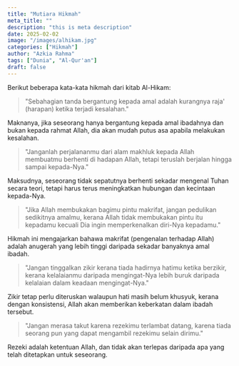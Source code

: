 ```yaml
---
title: "Mutiara Hikmah"
meta_title: ""
description: "this is meta description"
date: 2025-02-02
image: "/images/alhikam.jpg"
categories: ["Hikmah"]
author: "Azkia Rahma"
tags: ["Dunia", "Al-Qur'an"]
draft: false
---
```

Berikut beberapa kata-kata hikmah dari kitab Al-Hikam:
> "Sebahagian tanda bergantung kepada amal adalah kurangnya raja' (harapan) ketika terjadi kesalahan."

Maknanya, jika seseorang hanya bergantung kepada amal ibadahnya dan bukan kepada rahmat Allah, dia akan mudah putus asa apabila melakukan kesalahan.

> "Janganlah perjalananmu dari alam makhluk kepada Allah membuatmu berhenti di hadapan Allah, tetapi teruslah berjalan hingga sampai kepada-Nya."

Maksudnya, seseorang tidak sepatutnya berhenti sekadar mengenal Tuhan secara teori, tetapi harus terus meningkatkan hubungan dan kecintaan kepada-Nya.

> "Jika Allah membukakan bagimu pintu makrifat, jangan pedulikan sedikitnya amalmu, kerana Allah tidak membukakan pintu itu kepadamu kecuali Dia ingin memperkenalkan diri-Nya kepadamu."

Hikmah ini mengajarkan bahawa makrifat (pengenalan terhadap Allah) adalah anugerah yang lebih tinggi daripada sekadar banyaknya amal ibadah.

> "Jangan tinggalkan zikir kerana tiada hadirnya hatimu ketika berzikir, kerana kelalaianmu daripada mengingat-Nya lebih buruk daripada kelalaian dalam keadaan mengingat-Nya."

Zikir tetap perlu diteruskan walaupun hati masih belum khusyuk, kerana dengan konsistensi, Allah akan memberikan keberkatan dalam ibadah tersebut.

> "Jangan merasa takut karena rezekimu terlambat datang, karena tiada seorang pun yang dapat mengambil rezekimu selain dirimu."

Rezeki adalah ketentuan Allah, dan tidak akan terlepas daripada apa yang telah ditetapkan untuk seseorang.
